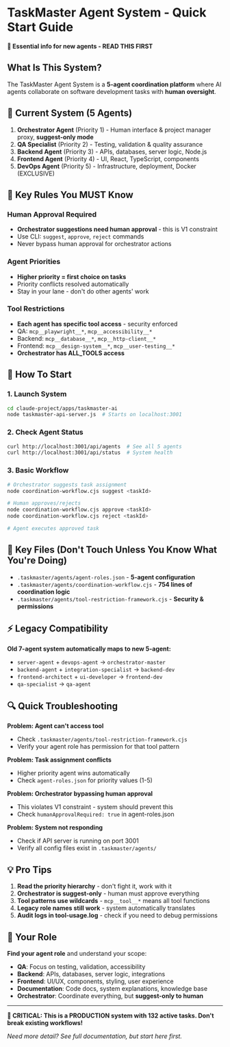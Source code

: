 # TaskMaster Agent System - Quick Start Guide

**🚀 Essential info for new agents - READ THIS FIRST**

## What Is This System?

The TaskMaster Agent System is a **5-agent coordination platform** where AI agents collaborate on software development tasks with **human oversight**.

## 🎯 Current System (5 Agents)

1. **Orchestrator Agent** (Priority 1) - Human interface & project manager proxy, **suggest-only mode**
2. **QA Specialist** (Priority 2) - Testing, validation & quality assurance  
3. **Backend Agent** (Priority 3) - APIs, databases, server logic, Node.js
4. **Frontend Agent** (Priority 4) - UI, React, TypeScript, components
5. **DevOps Agent** (Priority 5) - Infrastructure, deployment, Docker (EXCLUSIVE)

## 🔑 Key Rules You MUST Know

### Human Approval Required
- **Orchestrator suggestions need human approval** - this is V1 constraint
- Use CLI: `suggest`, `approve`, `reject` commands
- Never bypass human approval for orchestrator actions

### Agent Priorities
- **Higher priority = first choice on tasks**
- Priority conflicts resolved automatically  
- Stay in your lane - don't do other agents' work

### Tool Restrictions
- **Each agent has specific tool access** - security enforced
- QA: `mcp__playwright__*`, `mcp__accessibility__*`
- Backend: `mcp__database__*`, `mcp__http-client__*` 
- Frontend: `mcp__design-system__*`, `mcp__user-testing__*`
- **Orchestrator has ALL_TOOLS access**

## 🚀 How To Start

### 1. Launch System
```bash
cd claude-project/apps/taskmaster-ai
node taskmaster-api-server.js  # Starts on localhost:3001
```

### 2. Check Agent Status
```bash
curl http://localhost:3001/api/agents  # See all 5 agents
curl http://localhost:3001/api/status  # System health
```

### 3. Basic Workflow
```bash
# Orchestrator suggests task assignment
node coordination-workflow.cjs suggest <taskId>

# Human approves/rejects  
node coordination-workflow.cjs approve <taskId>
node coordination-workflow.cjs reject <taskId>

# Agent executes approved task
```

## 📁 Key Files (Don't Touch Unless You Know What You're Doing)

- `.taskmaster/agents/agent-roles.json` - **5-agent configuration**
- `.taskmaster/agents/coordination-workflow.cjs` - **754 lines of coordination logic**  
- `.taskmaster/agents/tool-restriction-framework.cjs` - **Security & permissions**

## ⚡ Legacy Compatibility

**Old 7-agent system automatically maps to new 5-agent:**
- `server-agent` + `devops-agent` → `orchestrator-master`
- `backend-agent` + `integration-specialist` → `backend-dev`
- `frontend-architect` + `ui-developer` → `frontend-dev`
- `qa-specialist` → `qa-agent`

## 🔍 Quick Troubleshooting

**Problem: Agent can't access tool**
- Check `.taskmaster/agents/tool-restriction-framework.cjs`
- Verify your agent role has permission for that tool pattern

**Problem: Task assignment conflicts** 
- Higher priority agent wins automatically
- Check `agent-roles.json` for priority values (1-5)

**Problem: Orchestrator bypassing human approval**
- This violates V1 constraint - system should prevent this
- Check `humanApprovalRequired: true` in agent-roles.json

**Problem: System not responding**
- Check if API server is running on port 3001
- Verify all config files exist in `.taskmaster/agents/`

## 💡 Pro Tips

1. **Read the priority hierarchy** - don't fight it, work with it
2. **Orchestrator is suggest-only** - human must approve everything  
3. **Tool patterns use wildcards** - `mcp__tool__*` means all tool functions
4. **Legacy role names still work** - system automatically translates
5. **Audit logs in tool-usage.log** - check if you need to debug permissions

## 🎯 Your Role

**Find your agent role** and understand your scope:
- **QA**: Focus on testing, validation, accessibility
- **Backend**: APIs, databases, server logic, integrations  
- **Frontend**: UI/UX, components, styling, user experience
- **Documentation**: Code docs, system explanations, knowledge base
- **Orchestrator**: Coordinate everything, but **suggest-only to human**

---

**🚨 CRITICAL: This is a PRODUCTION system with 132 active tasks. Don't break existing workflows!**

*Need more detail? See full documentation, but start here first.* 